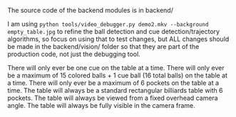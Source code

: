 The source code of the backend modules is in backend/<module>

I am using `python tools/video_debugger.py demo2.mkv --background empty_table.jpg` to refine the ball detection and cue detection/trajectory algorithms, so focus on using that to test changes, but ALL changes should be made in the backend/vision/ folder so that they are part of the production code, not just the debugging tool.

There will only ever be one cue on the table at a time.
There will only ever be a maximum of 15 colored balls + 1 cue ball (16 total balls) on the table at a time.
There will only ever be a maximum of 6 pockets on the table at a time.
The table will always be a standard rectangular billiards table with 6 pockets.
The table will always be viewed from a fixed overhead camera angle.
The table will always be fully visible in the camera frame.
